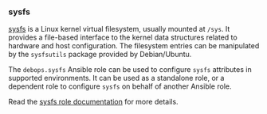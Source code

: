 ### sysfs

[sysfs](https://en.wikipedia.org/wiki/Sysfs) is a Linux kernel virtual
filesystem, usually mounted at `/sys`. It provides a file-based
interface to the kernel data structures related to hardware and host
configuration. The filesystem entries can be manipulated by the
`sysfsutils` package provided by Debian/Ubuntu.

The `debops.sysfs` Ansible role can be used to configure `sysfs`
attributes in supported environments. It can be used as a standalone
role, or a dependent role to configure `sysfs` on behalf of another
Ansible role.

Read the [sysfs role documentation](https://docs.debops.org/en/master/ansible/roles/sysfs/) for more details.
